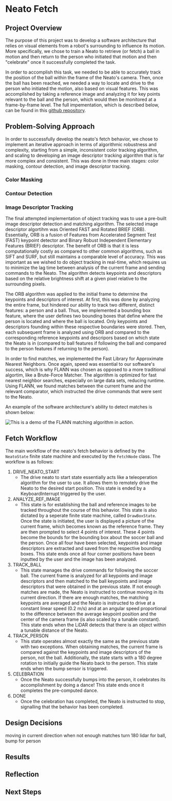 # Neato Fetch
## Project Overview
The purpose of this project was to develop a software architecture that relies on visual elements from a robot's surrounding to influence its motion. More specifically, we chose to train a Neato to retrieve (or fetch) a ball in motion and then return to the person who initiated that motion and then "celebrate" once it successfully completed the task.

In order to accomplish this task, we needed to be able to accurately track the position of the ball within the frame of the Neato's camera. Then, once the ball has been reached, we needed a way to locate and drive to the person who initiated the motion, also based on visual features. This was accomplished by taking a reference image and analyzing it for key points relevant to the ball and the person, which would then be monitored at a frame-by-frame level. The full impementation, which is described below, can be found in this [github repository](https://github.com/ayushchakra/neato-fetch).

## Problem-Solving Approach
In order to successfully develop the neato's fetch behavior, we chose to implement an iterative approach in terms of algorithmic robustness and complexity, starting from a simple, inconsistent color tracking algorithm, and scaling to developing an image descriptor tracking algorithm that is far more complex and consistent. This was done in three main stages: color masking, contour detection, and image descriptor tracking. 

### Color Masking

### Contour Detection

### Image Descriptor Tracking
The final attempted implementation of object tracking was to use a pre-built image descriptor detection and matching algorithm. The selected image descriptor algortihm was Oriented FAST and Rotated BRIEF (ORB). Essentially, ORB is a fusion of Features from Accelerated Segment Test (FAST) keypoint detector and Binary Robust Independent Elementary Features (BRIEF) descriptor. The benefit of ORB is that it is less computationally costly as compared to other common algorithms, such as SIFT and SURF, but still maintains a comparable level of accuracy. This was important as we wished to do object tracking in real-time, which requires us to minimize the lag time between analysis of the current frame and sending commands to the Neato. The algorithm detects keypoints and descriptors based on the relative brightness shift at a given pixel relative to the surrounding pixels.

The ORB algorithm was applied to the initial frame to determine the keypoints and descriptors of interest. At first, this was done by analyzing the entire frame, but hindered our ability to track two different, distinct features: a person and a ball. Thus, we implemented a bounding box feature, where the user defines two bounding boxes that define where the person is located and where the ball is located. Only keypoints and descriptors founding within these respective boundaries were stored. Then, each subsequent frame is analyzed using ORB and compared to the corresponding reference keypoints and descripors based on which state the Neato is in (compared to ball features if following the ball and compared to the person features if returning to the person).

In order to find matches, we implemented the Fast Library for Approximate Nearest Neighbors. Once again, speed was essential to our software's success, which is why FLANN was chosen as opposed to a more traditional algortim, like a Brute-Force Matcher. The algorithm is optimized for fast nearest neighbor searches, especially on large data sets, reducing runtime. Using FLANN, we found matches between the current frame and the relevant comparator, which instructed the drive commands that were sent to the Neato.

An example of the software architecture's ability to detect matches is shown below:

![This is a demo of the FLANN matching algorithm in action.](images/flann_demo.gif)

## Fetch Workflow
The main workflow of the neato's fetch behavior is defined by the `NeatoState` finite state machine and executed by the `FetchNode` class. The workflow is as follows:
1. DRIVE_NEATO_START
    - The drive neato to start state essentially acts like a teleoperation algorithm for the user to use. It allows them to remotely drive the Neato to the desired start position. This state is ended by a KeyboardInterrupt triggered by the user.
2. ANALYZE_REF_IMAGE
    - This state is for establishing the ball and reference images to be tracked throughout the course of this behavior. This state is also dictated by a seperate finite state machine, called `DrawBoxState`. Once the state is initiated, the user is displayed a picture of the current frame, which becomes known as the reference frame. They are then prompted to select 4 points of interest. These 4 points become the bounds for the bounding box about the soccer ball and the person. Once all four have been selected, keypoints and image descriptors are extracted and saved from the respective bounding boxes. This state ends once all four corner positions have been inputted by the user and the image has been analyzed.
3. TRACK_BALL
    - This state manages the drive commands for following the soccer ball. The current frame is analyzed for all keypoints and image descriptors and then matched to the ball keypoints and image descriptors that were obtained in the previous state. If not enough matches are made, the Neato is instructed to continue moving in its current direction. If there are enough matches, the matching keypoints are averaged and the Neato is instructed to drive at a constant linear speed (0.2 m/s) and at an angular speed proportional to the difference between the average keypoint position and the center of the camera frame (is also scaled by a tunable constant). This state ends when the LiDAR detects that there is an object within a tunable distance of the Neato.
4. TRACK_PERSON
    - This state operates almost exactly the same as the previous state with two exceptions. When obtaining matches, the current frame is compared against the keypoints and image descriptors of the person, not the ball. Additionally, the state starts with a 180 degree rotation to initially guide the Neato back to the person. This state ends when the bump sensor is triggered.
5. CELEBRATION
    - Once the Neato successfully bumps into the person, it celebrates its accomplishment by doing a dance! This state ends once it completes the pre-computed dance.
6. DONE
    - Once the celebration has completed, the Neato is instructed to stop, signalling that the behavior has been completed.


## Design Decisions
moving in current direction when not enough matches
turn 180
lidar for ball, bump for person

## Results

## Reflection

## Next Steps